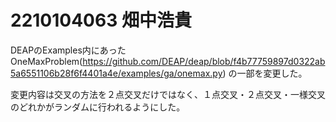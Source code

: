 # 2210104063 畑中浩貴
DEAPのExamples内にあったOneMaxProblem(https://github.com/DEAP/deap/blob/f4b77759897d0322ab5a6551106b28f6f4401a4e/examples/ga/onemax.py)
の一部を変更した。

変更内容は交叉の方法を２点交叉だけではなく、１点交叉・２点交叉・一様交叉のどれかがランダムに行われるようにした。
